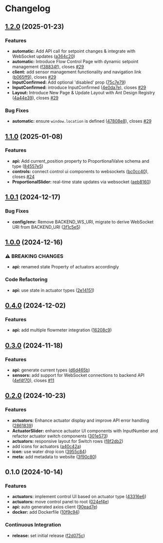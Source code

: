 # Changelog

## [1.2.0](https://github.com/FelizCoder/crewstand.frontend/compare/v1.1.0...v1.2.0) (2025-01-23)


### Features

* **automatic:** Add API call for setpoint changes & integrate with WebSocket updates ([a364c20](https://github.com/FelizCoder/crewstand.frontend/commit/a364c20ad4d61049397925a6867cc4469ee162dd))
* **automatic:** Introduce Flow Control Page with dynamic setpoint management ([f38834f](https://github.com/FelizCoder/crewstand.frontend/commit/f38834ff66a1daa90fe0bec706d479fff4e34bf2)), closes [#29](https://github.com/FelizCoder/crewstand.frontend/issues/29)
* **client:** add sensor management functionality and navigation link ([b065ff9](https://github.com/FelizCoder/crewstand.frontend/commit/b065ff948a69b28d46ebe41e69aa64ee681d28b0)), closes [#29](https://github.com/FelizCoder/crewstand.frontend/issues/29)
* **InputConfirmed:** Add optional 'disabled' prop ([75c7e79](https://github.com/FelizCoder/crewstand.frontend/commit/75c7e7901ee7e6428f65d9d811a026e3b91f7270))
* **InputConfirmed:** introduce InputConfirmed ([4e0da7e](https://github.com/FelizCoder/crewstand.frontend/commit/4e0da7efa14eab8b40a5692f28ea72b4fa8f9e18)), closes [#29](https://github.com/FelizCoder/crewstand.frontend/issues/29)
* **Layout:** Introduce New Page & Update Layout with Ant Design Registry ([4a44e39](https://github.com/FelizCoder/crewstand.frontend/commit/4a44e394bec404ba947e1eee2abf7eb2b7b3a43a)), closes [#29](https://github.com/FelizCoder/crewstand.frontend/issues/29)


### Bug Fixes

* **automatic:** ensure `window.location` is defined ([47808e8](https://github.com/FelizCoder/crewstand.frontend/commit/47808e8f9b53ba1056537cd934eb620170c40479)), closes [#29](https://github.com/FelizCoder/crewstand.frontend/issues/29)

## [1.1.0](https://github.com/FelizCoder/crewstand.frontend/compare/v1.0.1...v1.1.0) (2025-01-08)


### Features

* **api:** Add current_position property to ProportionalValve schema and type ([84557e5](https://github.com/FelizCoder/crewstand.frontend/commit/84557e5b544e234b595c9b1b42bf8bdc41d3fe2b))
* **controls:** connect control ui components to websockets ([bc0cc40](https://github.com/FelizCoder/crewstand.frontend/commit/bc0cc40f707a01bb6e20e2403ac2415551cdf4c1)), closes [#24](https://github.com/FelizCoder/crewstand.frontend/issues/24)
* **ProportionalSlider:** real-time state updates via websocket ([aeb8160](https://github.com/FelizCoder/crewstand.frontend/commit/aeb81605eae87c636728e1c66b7f247fc577c92b))

## [1.0.1](https://github.com/FelizCoder/crewstand.frontend/compare/v1.0.0...v1.0.1) (2024-12-17)


### Bug Fixes

* **config/env:** Remove BACKEND_WS_URI, migrate to derive WebSocket URI from BACKEND_URI ([3f1c5e5](https://github.com/FelizCoder/crewstand.frontend/commit/3f1c5e5ccaff36d3bb7f4378dc092c2ffc53a467))

## [1.0.0](https://github.com/FelizCoder/crewstand.frontend/compare/v0.4.0...v1.0.0) (2024-12-16)


### ⚠ BREAKING CHANGES

* **api:** renamed state Property of actuators accordingly

### Code Refactoring

* **api:** use state in actuator types ([2e14151](https://github.com/FelizCoder/crewstand.frontend/commit/2e14151c2125da87818206a4cca670ef37fd2a02))

## [0.4.0](https://github.com/FelizCoder/crewstand.frontend/compare/v0.3.0...v0.4.0) (2024-12-02)


### Features

* **api:** add multiple flowmeter integration ([16208c9](https://github.com/FelizCoder/crewstand.frontend/commit/16208c9d06e218e3ca322d961be28eaf99494c47))

## [0.3.0](https://github.com/FelizCoder/crewstand.frontend/compare/v0.2.0...v0.3.0) (2024-11-18)


### Features

* **api:** generate current types ([d6d465b](https://github.com/FelizCoder/crewstand.frontend/commit/d6d465bfbbc21886f0d3e8f80c305fa4458e6863))
* **sensors:** add support for WebSocket connections to backend API ([4ef4f70](https://github.com/FelizCoder/crewstand.frontend/commit/4ef4f7026ec75989982afdcba34a8eabc850ed71)), closes [#11](https://github.com/FelizCoder/crewstand.frontend/issues/11)

## [0.2.0](https://github.com/FelizCoder/crewstand.frontend/compare/v0.1.0...v0.2.0) (2024-10-23)


### Features

* **actuators:** Enhance actuator display and improve API error handling ([2861839](https://github.com/FelizCoder/crewstand.frontend/commit/286183932f1a5fa90ee2adb88788cd0d620f089b))
* **ActuatorSlider:** enhance actuator UI components with InputNumber and refactor actuator switch components ([301e573](https://github.com/FelizCoder/crewstand.frontend/commit/301e5731ccace817bde50c4e8b44bbc618d40865))
* **actuators:** responsive layout for Switch rows ([f8f2db2](https://github.com/FelizCoder/crewstand.frontend/commit/f8f2db26039587782dc3acbbba691d0e76bfa563))
* add icons for actuators ([a40c42a](https://github.com/FelizCoder/crewstand.frontend/commit/a40c42ab8b889bb3e6106a2ee2da1940e5ebf415))
* **icon:** use water drop icon ([3955c84](https://github.com/FelizCoder/crewstand.frontend/commit/3955c8425ae29ff55d29fa2ff8306c93ce59f1a6))
* **meta:** add metadata to website ([3f90c80](https://github.com/FelizCoder/crewstand.frontend/commit/3f90c80816197b98b521792d57f3eac2264bd3f4))

## 0.1.0 (2024-10-14)


### Features

* **actuators:** implement control UI based on actuator type ([43316e6](https://github.com/FelizCoder/crewstand.frontend/commit/43316e64116fc7cd9b80254a1b3c073d9c4d3609))
* **actuators:** move control panel to root ([024ef4e](https://github.com/FelizCoder/crewstand.frontend/commit/024ef4e12985db5a570b1d13f8b8f4b8ae2f4db2))
* **api:** auto generated axios client ([90ead7e](https://github.com/FelizCoder/crewstand.frontend/commit/90ead7e9b872943be5b3e6a7b27023abc26f2c5a))
* **docker:** add Dockerfile ([10f9c94](https://github.com/FelizCoder/crewstand.frontend/commit/10f9c94ebc9577c0be954308bf3c2418cc0bbddc))


### Continuous Integration

* **release:** set initial release ([f2d075c](https://github.com/FelizCoder/crewstand.frontend/commit/f2d075cb70186a16c15f4ffa5606c737879b08d0))
